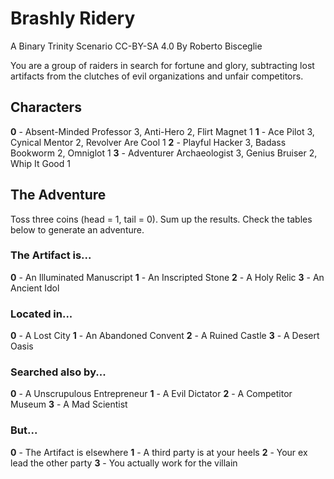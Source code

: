 # Brashly Ridery
A Binary Trinity Scenario
CC-BY-SA 4.0 By Roberto Bisceglie

You are a group of raiders in search for fortune and glory, subtracting lost artifacts from the clutches of evil organizations and unfair competitors.

## Characters
**0** - Absent-Minded Professor 3, Anti-Hero 2, Flirt Magnet 1
**1** - Ace Pilot 3, Cynical Mentor 2, Revolver Are Cool 1
**2** - Playful Hacker 3, Badass Bookworm 2, Omniglot 1
**3** - Adventurer Archaeologist 3, Genius Bruiser 2, Whip It Good 1

## The Adventure
Toss three coins (head = 1, tail = 0). Sum up the results. Check the tables below to generate an adventure.

### The Artifact is...
**0** - An Illuminated Manuscript
**1** - An Inscripted Stone
**2** - A Holy Relic
**3** - An Ancient Idol

### Located in...
**0** - A Lost City
**1** - An Abandoned Convent
**2** - A Ruined Castle
**3** - A Desert Oasis

### Searched also by...
**0** - A Unscrupulous Entrepreneur
**1** - A Evil Dictator
**2** - A Competitor Museum
**3** - A Mad Scientist

### But...
**0** - The Artifact is elsewhere
**1** - A third party is at your heels
**2** - Your ex lead the other party
**3** - You actually work for the villain
